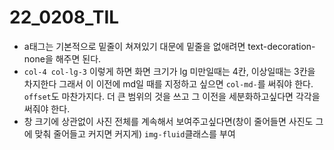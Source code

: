 # 22_0208_TIL

- a태그는 기본적으로 밑줄이 쳐져있기 대문에 밑줄을 없애려면 text-decoration-none을 해주면 된다.
- `col-4 col-lg-3` 이렇게 하면 화면 크기가 lg 미만일때는 4칸, 이상일때는 3칸을 차지한다 그래서 이 이전에 md일 때를 지정하고 싶으면 `col-md-`를 써줘야 한다. `offset`도 마찬가지다. 더 큰 범위의 것을 쓰고 그 이전을 세분화하고싶다면 각각을 써줘야 한다.
- 창 크기에 상관없이 사진 전체를 계속해서 보여주고싶다면(창이 줄어들면 사진도 그에 맞춰 줄어들고 커지면 커지게) `img-fluid`클래스를 부여